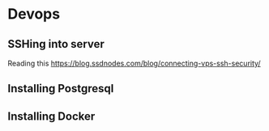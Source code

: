 # Devops

## SSHing into server

Reading this <https://blog.ssdnodes.com/blog/connecting-vps-ssh-security/>

## Installing Postgresql

## Installing Docker

## 